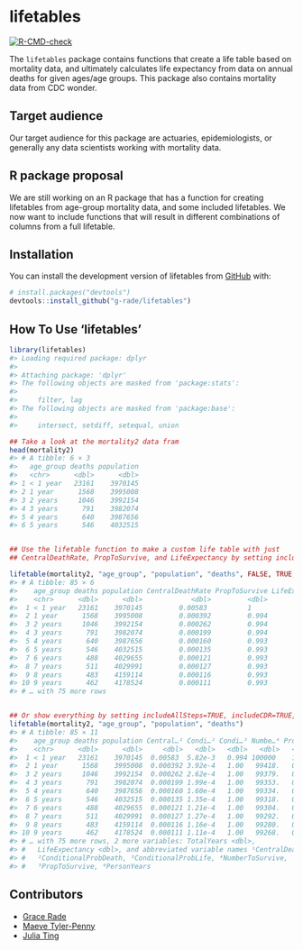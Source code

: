
<!-- README.md is generated from README.Rmd. Please edit that file -->

# lifetables

<!-- badges: start -->

[![R-CMD-check](https://github.com/g-rade/lifetables/actions/workflows/R-CMD-check.yaml/badge.svg)](https://github.com/g-rade/lifetables/actions/workflows/R-CMD-check.yaml)
<!-- badges: end -->

The `lifetables` package contains functions that create a life table
based on mortality data, and ultimately calculates life expectancy from
data on annual deaths for given ages/age groups. This package also
contains mortality data from CDC wonder.

## Target audience

Our target audience for this package are actuaries, epidemiologists, or
generally any data scientists working with mortality data.

## R package proposal

We are still working on an R package that has a function for creating
lifetables from age-group mortality data, and some included lifetables.
We now want to include functions that will result in different
combinations of columns from a full lifetable.

## Installation

You can install the development version of lifetables from
[GitHub](https://github.com/) with:

``` r
# install.packages("devtools")
devtools::install_github("g-rade/lifetables")
```

## How To Use ‘lifetables’

``` r
library(lifetables)
#> Loading required package: dplyr
#> 
#> Attaching package: 'dplyr'
#> The following objects are masked from 'package:stats':
#> 
#>     filter, lag
#> The following objects are masked from 'package:base':
#> 
#>     intersect, setdiff, setequal, union

## Take a look at the mortality2 data fram
head(mortality2)
#> # A tibble: 6 × 3
#>   age_group deaths population
#>   <chr>      <dbl>      <dbl>
#> 1 < 1 year   23161    3970145
#> 2 1 year      1568    3995008
#> 3 2 years     1046    3992154
#> 4 3 years      791    3982074
#> 5 4 years      640    3987656
#> 6 5 years      546    4032515


## Use the lifetable function to make a custom life table with just
## CentralDeathRate, PropToSurvive, and LifeExpectancy by setting includeAllSteps = FALSE

lifetable(mortality2, "age_group", "population", "deaths", FALSE, TRUE, TRUE)
#> # A tibble: 85 × 6
#>    age_group deaths population CentralDeathRate PropToSurvive LifeExpectancy
#>    <chr>      <dbl>      <dbl>            <dbl>         <dbl>          <dbl>
#>  1 < 1 year   23161    3970145         0.00583          1               75.9
#>  2 1 year      1568    3995008         0.000392         0.994           75.3
#>  3 2 years     1046    3992154         0.000262         0.994           74.4
#>  4 3 years      791    3982074         0.000199         0.994           73.4
#>  5 4 years      640    3987656         0.000160         0.993           72.4
#>  6 5 years      546    4032515         0.000135         0.993           71.4
#>  7 6 years      488    4029655         0.000121         0.993           70.4
#>  8 7 years      511    4029991         0.000127         0.993           69.4
#>  9 8 years      483    4159114         0.000116         0.993           68.4
#> 10 9 years      462    4178524         0.000111         0.993           67.4
#> # … with 75 more rows


## Or show everything by setting includeAllSteps=TRUE, includeCDR=TRUE, and includePS=TRUE which are the default values
lifetable(mortality2, "age_group", "population", "deaths")
#> # A tibble: 85 × 11
#>    age_group deaths population Central…¹ Condi…² Condi…³ Numbe…⁴ PropT…⁵ Perso…⁶
#>    <chr>      <dbl>      <dbl>     <dbl>   <dbl>   <dbl>   <dbl>   <dbl>   <dbl>
#>  1 < 1 year   23161    3970145  0.00583  5.82e-3   0.994 100000    1      99709.
#>  2 1 year      1568    3995008  0.000392 3.92e-4   1.00   99418.   0.994  99399.
#>  3 2 years     1046    3992154  0.000262 2.62e-4   1.00   99379.   0.994  99366.
#>  4 3 years      791    3982074  0.000199 1.99e-4   1.00   99353.   0.994  99343.
#>  5 4 years      640    3987656  0.000160 1.60e-4   1.00   99334.   0.993  99326.
#>  6 5 years      546    4032515  0.000135 1.35e-4   1.00   99318.   0.993  99311.
#>  7 6 years      488    4029655  0.000121 1.21e-4   1.00   99304.   0.993  99298.
#>  8 7 years      511    4029991  0.000127 1.27e-4   1.00   99292.   0.993  99286.
#>  9 8 years      483    4159114  0.000116 1.16e-4   1.00   99280.   0.993  99274.
#> 10 9 years      462    4178524  0.000111 1.11e-4   1.00   99268.   0.993  99263.
#> # … with 75 more rows, 2 more variables: TotalYears <dbl>,
#> #   LifeExpectancy <dbl>, and abbreviated variable names ¹​CentralDeathRate,
#> #   ²​ConditionalProbDeath, ³​ConditionalProbLife, ⁴​NumberToSurvive,
#> #   ⁵​PropToSurvive, ⁶​PersonYears
```

## Contributors

- [Grace Rade](https://github.com/g-rade)
- [Maeve Tyler-Penny](https://github.com/mctp546)
- [Julia Ting](https://github.com/jtingy)
